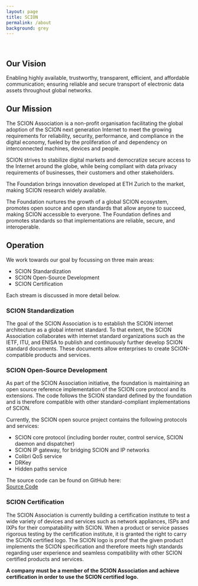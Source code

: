 ```yaml
---
layout: page
title: SCION
permalink: /about
background: grey
---
```

<br>

## Our Vision
Enabling highly available, trustworthy, transparent, efficient, and affordable communication; ensuring reliable and secure transport of electronic data assets throughout global networks.

## Our Mission

The SCION Association is a non-profit organisation facilitating the global adoption of the SCION next generation Internet to meet the growing requirements for reliability, security, performance, and compliance in the digital economy, fueled by the  proliferation of and dependency on interconnected machines, devices and people.

SCION strives to stabilize digital markets and democratize secure access to the Internet around the globe, while being compliant with data privacy requirements of businesses, their customers and other stakeholders.

The Foundation brings innovation developed at ETH Zurich to the market, making SCION research widely available.

The Foundation nurtures the growth of a global SCION ecosystem, promotes open source and open standards that allow anyone to succeed, making SCION accessible to everyone. The Foundation defines and promotes standards so that implementations are reliable, secure, and interoperable.


## Operation

We work towards our goal by focussing on three main areas:

- SCION Standardization
- SCION Open-Source Development
- SCION Certification

Each stream is discussed in more detail below.

### SCION Standardization

The goal of the SCION Association is to establish the SCION internet architecture
as a global internet standard. To that extent, the SCION Association collaborates
with internet standard organizations such as the IETF, ITU, and ENISA to
publish and continuously further develop SCION standard documents. These
documents allow enterprises to create SCION-compatible products and services.

### SCION Open-Source Development

As part of the SCION Association initiative, the foundation is maintaining an
open source reference implementation of the SCION core protocol and its
extensions. The code follows the SCION standard defined by the foundation and is
therefore compatible with other standard-compliant implementations of SCION.

Currently, the SCION open source project contains the following protocols and
services:

- SCION core protocol (including border router, control service, SCION daemon
  and dispatcher)
- SCION IP gateway, for bridging SCION and IP networks
- Colibri QoS service
- DRKey
- Hidden paths service

The source code can be found on GitHub here:  
<a class="btn btn-primary btn-md" href="https://github.com/scionproto/scion">
    <i class="fab fa-github"></i> Source Code
</a>

### SCION Certification

The SCION Association is currently building a certification institute to test a
wide variety of devices and services such as network appliances, ISPs and IXPs for
their compatability with SCION. When a product or service passes rigorous
testing by the certification institute, it is granted the right to carry the SCION
certified logo. The SCION logo is proof that the given product implements the SCION
specification and therefore meets high standards regarding user experience and
seamless compatibility with other SCION certified products and services.


**A company must be a member of the SCION Association and achieve
certification in order to use the SCION certified logo.**

<br>